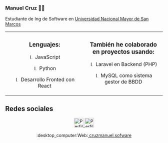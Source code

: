 ### Manuel Cruz 👨‍💻
<p>Estudiante de Ing de Software en <a href="https://unmsm.edu.pe/" target="_blank">Universidad Nacional Mayor de San Marcos</a></p>

              
<table>
  <tbody>
    <tr valign="top" width="100%">
      <td width="50%" align="center" margin="0 auto">
        <h3>Lenguajes:</h3>
        <p display="flex" align-items="center">
          <img src="https://www.vectorlogo.zone/logos/javascript/javascript-icon.svg" alt="Logo Python" height="15" width="15">
          JavaScript
        </p>
        <p display="flex" align-items="center">
          <img src="https://www.vectorlogo.zone/logos/python/python-icon.svg" alt="Logo Python" height="15" width="15">
          Python
        </p>
        <p display="flex" align-items="center">
          <img src="https://www.vectorlogo.zone/logos/reactjs/reactjs-icon.svg" alt="Logo React" height="15" width="15">
          Desarrollo Fronted con React
        </p>
      </td>
      <td width="50%" align="center">
        <h3>También he colaborado en proyectos usando:</h3>
        <p display="flex" align-items="center">
          <img src="https://www.vectorlogo.zone/logos/laravel/laravel-icon.svg" alt="Logo Laravel" height="15" width="15">
          Laravel en Backend (PHP)
        </p>
        <p display="flex" align-items="center">
          <img src="https://www.vectorlogo.zone/logos/mysql/mysql-icon.svg" alt="Logo MySQL" height="15" width="15">
          MySQL como sistema gestor de BBDD
        </p>
      </td>
    </tr>
   
  </tbody>
</table>

<h2>Redes sociales</h2>
<p align="center">
  <a href="https://www.instagram.com/codigo.python/">
    <img src="https://www.vectorlogo.zone/logos/instagram/instagram-icon.svg" alt="Perfil instagram /codigo.python" height="30" width="30">
  </a>
  <a href="https://www.linkedin.com/in/cruzmanuelar/">
    <img src="https://www.vectorlogo.zone/logos/linkedin/linkedin-tile.svg" alt="Perfil linkedin /cruzmanuelar" height="30" width="30">
  </a>
</p>
<!-- <h2>Web</h2> -->
<p align="center">
  :desktop_computer:Web:<a href="https://cruzmanuel.software"> cruzmanuel.sofware</a>
</p>
